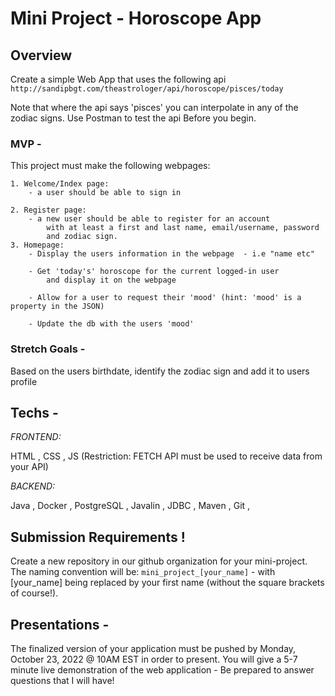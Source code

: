 
# Mini Project - Horoscope App

## Overview

Create a simple Web App that uses the following api `http://sandipbgt.com/theastrologer/api/horoscope/pisces/today`

Note that where the api says 'pisces' you can interpolate in any of the zodiac signs. Use Postman to test the api Before you begin.

### MVP -
This project must make the following webpages:

    1. Welcome/Index page:
        - a user should be able to sign in

    2. Register page:
		- a new user should be able to register for an account 
			with at least a first and last name, email/username, password 
			and zodiac sign.
    3. Homepage:
    	- Display the users information in the webpage  - i.e "name etc"

        - Get 'today's' horoscope for the current logged-in user
        	and display it on the webpage

        - Allow for a user to request their 'mood' (hint: 'mood' is a property in the JSON)

		- Update the db with the users 'mood'

### Stretch Goals -

Based on the users birthdate, identify the zodiac sign and add it to users profile


## Techs -

*FRONTEND:*

HTML , 
CSS  , 
JS (Restriction: FETCH API must be used to receive data from your API)

*BACKEND:*

Java , 
Docker , 
PostgreSQL , 
Javalin , 
JDBC , 
Maven , 
Git , 

## Submission Requirements !

Create a new repository in our github organization for your mini-project. The naming convention will be: `mini_project_[your_name]` - with [your_name] being replaced by your first name (without the square brackets of course!). 

## Presentations -
The finalized version of your application must be pushed by Monday, October 23, 2022 @ 10AM EST in order to present. You will give a 5-7 minute live demonstration of the web application - Be prepared to answer questions that I will have!
